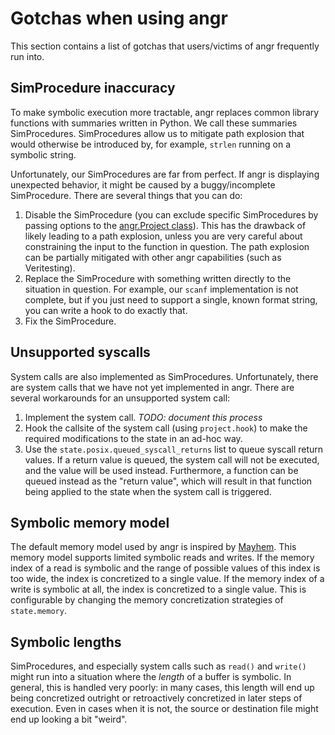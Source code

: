 # Gotchas when using angr

This section contains a list of gotchas that users/victims of angr frequently run into.

## SimProcedure inaccuracy

To make symbolic execution more tractable, angr replaces common library functions with summaries written in Python.
We call these summaries SimProcedures.
SimProcedures allow us to mitigate path explosion that would otherwise be introduced by, for example, `strlen` running on a symbolic string.

Unfortunately, our SimProcedures are far from perfect.
If angr is displaying unexpected behavior, it might be caused by a buggy/incomplete SimProcedure.
There are several things that you can do:

1. Disable the SimProcedure (you can exclude specific SimProcedures by passing options to the [angr.Project class](http://angr.io/api-doc/angr.html#module-angr.project)). This has the drawback of likely leading to a path explosion, unless you are very careful about constraining the input to the function in question. The path explosion can be partially mitigated with other angr capabilities (such as Veritesting).
2. Replace the SimProcedure with something written directly to the situation in question. For example, our `scanf` implementation is not complete, but if you just need to support a single, known format string, you can write a hook to do exactly that.
3. Fix the SimProcedure.

## Unsupported syscalls

System calls are also implemented as SimProcedures.
Unfortunately, there are system calls that we have not yet implemented in angr.
There are several workarounds for an unsupported system call:

1. Implement the system call. *TODO: document this process*
2. Hook the callsite of the system call (using `project.hook`) to make the required modifications to the state in an ad-hoc way.
3. Use the `state.posix.queued_syscall_returns` list to queue syscall return values. If a return value is queued, the system call will not be executed, and the value will be used instead. Furthermore, a function can be queued instead as the "return value", which will result in that function being applied to the state when the system call is triggered.

## Symbolic memory model

The default memory model used by angr is inspired by [Mayhem](https://users.ece.cmu.edu/~dbrumley/pdf/Cha%20et%20al._2012_Unleashing%20Mayhem%20on%20Binary%20Code.pdf).
This memory model supports limited symbolic reads and writes.
If the memory index of a read is symbolic and the range of possible values of this index is too wide, the index is concretized to a single value.
If the memory index of a write is symbolic at all, the index is concretized to a single value.
This is configurable by changing the memory concretization strategies of `state.memory`.

## Symbolic lengths

SimProcedures, and especially system calls such as `read()` and `write()` might run into a situation where the *length* of a buffer is symbolic.
In general, this is handled very poorly: in many cases, this length will end up being concretized outright or retroactively concretized in later steps of execution.
Even in cases when it is not, the source or destination file might end up looking a bit "weird".
